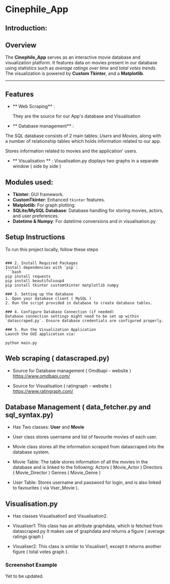 # Cinephile_App 
## Introduction: 

 

## Overview

The **Cinephile_App** serves as an interactive movie database and visualization platform. It features data on movies present  in our database  using statistics such as *average ratings over time* and *total votes trends*. The visualization is powered by **Custom Tkinter**, and a **Matplotlib**.

---

## Features
-   ** Web Scraping** :

     They are the source for our App's database and Visualisation
    
-   ** Database management** :

   The SQL database consists of 2 main tables: *Users* and *Movies*, along with a number of
  relationship tables which holds information related to our app.
  
   Stores information related to movies and the application' users.
- ** Visualisation ** : Visualisation.py displays two graphs in a separate window ( side by side ) 

## Modules used: 
- **Tkinter**: GUI framework.
- **CustomTkinter**: Enhanced `tkinter` features.
- **Matplotlib**: For graph plotting.
- **SQLite/MySQL Database**: Database handling for storing movies, actors, and user preferences.
- **Datetime & Numpy**: For datetime conversions and in visualisation.py

## Setup Instructions

To run this project locally, follow these steps
```

### 2. Install Required Packages
Install dependencies with `pip`:
```bash
pip install requests
pip install beautifulsoup4
pip install tkinter customtkinter matplotlib numpy

### 3. Setting up the database
1. Open your database client ( MySQL )
2. Run the script provided in database to create database tables. 

### 4. Configure Database Connection (if needed)
Database connection settings might need to be set up within `datascraped.py`. Ensure database credentials are configured properly.

### 5. Run the Visualization Application
Launch the GUI application via:

python main.py
```
## Web scraping ( datascraped.py) 

- Source for Database management ( Omdbapi - website )
   https://www.omdbapi.com/

- Source for Visualisation ( ratingraph - website )
    https://www.ratingraph.com/

## Database Management ( data_fetcher.py and sql_syntax.py) 

- Has Two classes:
  **User** and **Movie**
 
- User class stores username and list of favourite movies of each user.
- Movie class stores all the information scraped from datascraped into the database system.

- Movie Table:
  The table stores information of all the movies in the database and is linked to the following:
  Actors ( Movie_Actor )
  Directors ( Movie_Director )
  Genres ( Movie_Genre )

- User Table:
 Stores username and password for login, and is also linked to favourites ( via Vser_Movie ).
## Visualisation.py
- Has classes Visualisation1 and Visualisation2. 
- Visualiser1: This class has an attribute graphdata, which is fetched from datascraped.py
  It makes use of graphdata and returns a figure ( average ratings graph )
   
- Visualiser2: This class is similar to Visualiser1, except it returns another figure
  ( total votes graph ).

### Screenshot Example
 Yet to be updated.

 ## 
